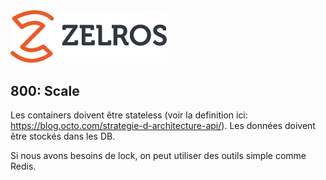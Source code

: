 <img src="./imgs/zelros.svg" width="250">


## 800: Scale

Les containers doivent être stateless (voir la definition ici: https://blog.octo.com/strategie-d-architecture-api/).
Les données doivent être stockés dans les DB.

Si nous avons besoins de lock, on peut utiliser des outils simple comme Redis.
